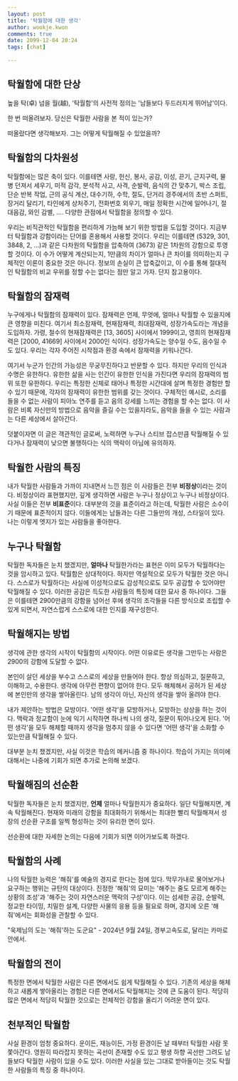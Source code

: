 ```yaml
---  
layout: post  
title: '탁월함에 대한 생각'  
author: wookje.kwon  
comments: true  
date: 2099-12-04 20:24  
tags: [chat]  
  
---  
```


## 탁월함에 대한 단상

높을 탁(卓) 넘을 월(越), '탁월함'의 사전적 정의는 '남들보다 두드러지게 뛰어남'이다.  

한 번 떠올려보자. 당신은 탁월한 사람을 본 적이 있는가?  

떠올랐다면 생각해보자. 그는 어떻게 탁월해질 수 있었을까?  

## 탁월함의 다차원성

탁월함에는 많은 축이 있다. 이를테면 사랑, 헌신, 봉사, 공감, 이성, 끈기, 근지구력, 물병 던져서 세우기, 미적 감각, 분석적 사고, 사격, 순발력, 음식의 간 맞추기, 박스 조립, 단순 반복 작업, 근의 공식 계산, 대수기하, 수학, 절도, 단거리 경주에서의 초반 스퍼트, 장거리 달리기, 타인에게 상처주기, 전화번호 외우기, 매일 정확한 시간에 일어나기, 절대음감, 와인 감별, .... 다양한 관점에서 탁월함을 정의할 수 있다.  

우리는 비직관적인 탁월함을 편리하게 가늠해 보기 위한 방법을 도입할 것이다. 지금부터 탁월함과 강함이라는 단어를 혼용해서 사용할 것이다. 우리는 이를테면 (5329, 301, 3848, 2, ...)과 같은 다차원의 탁월함을 압축하여 (3673) 같은 1차원의 강함으로 투영할 것이다. 이 수가 어떻게 계산되는지, 1만큼의 차이가 얼마나 큰 차이를 의미하는지 구체적인 이론이 중요한 것은 아니다. 정보의 손실이 큰 압축값이고, 이 수를 통해 절대적인 탁월함의 비교 우위를 정할 수는 없다는 점만 알고 가자. 단지 참고용이다.  

## 탁월함의 잠재력

누구에게나 탁월함의 잠재력이 있다. 잠재력은 언제, 무엇에, 얼마나 탁월할 수 있을지에 큰 영향을 미친다. 여기서 최소잠재력, 현재잠재력, 최대잠재력, 성장가속도라는 개념을 도입하자. 가령, 철수의 현재잠재력은 [13, 3605] 사이에서 1999이고, 영희의 현재잠재력은 [2000, 41669] 사이에서 2000인 식이다. 성장가속도는 양수일 수도, 음수일 수도 있다. 우리는 각자 주어진 시작점과 환경 속에서 잠재력을 키워나간다.  

여기서 누군가 인간의 가능성은 무궁무진하다고 반문할 수 있다. 하지만 우리의 인식과 수명은 유한하다. 유한한 삶을 사는 인간이 유한한 인식을 가진다면 우리의 잠재력의 범위 또한 유한하다. 우리는 특정한 신체로 태어나 특정한 시간대에 살며 특정한 경험만 할 수 있기 때문에, 각자의 잠재력이 유한한 범위를 갖는 것이다. 구체적인 예시로, 소리를 들을 수 없는 사람이 피아노 연주를 듣고 음의 강세를 느끼는 경험을 할 수는 없다. 이 사람은 비록 자신만의 방법으로 음악을 즐길 수는 있을지라도, 음악을 들을 수 있는 사람과는 다른 세상에서 살아간다.  

덧붙이자면 이 글은 객관적인 글로써, 노력하면 누구나 스티브 잡스만큼 탁월해질 수 있다거나 잠재력이 낮으면 불행하다는 식의 맥락이 아님에 유의하자.  

## 탁월한 사람의 특징

내가 탁월한 사람들과 가까이 지내면서 느낀 점은 이 사람들은 전부 **비정상**이라는 것이다. 비정상이라 표현했지만, 깊게 생각하면 사람은 누구나 정상이고 누구나 비정상이다. 사실 이들은 전부 **비표준**이다. 대부분의 것을 표준이라고 하는데, 탁월한 사람은 소수이기 때문에 표준적이지 않다. 이들에게는 남들과는 다른 그들만의 개성, 스타일이 있다. 나는 이렇게 엣지가 있는 사람들을 좋아한다.  

## 누구나 탁월함

탁월한 독자들은 눈치 챘겠지만, **얼마나** 탁월한가라는 표현은 이미 모두가 탁월하다는 것을 암시하고 있다. 탁월함은 상대적이다. 하지만 역설적으로 모두가 탁월한 것은 아니다. 스스로가 탁월하다는 사실에 이성적으로도 감성적으로도 모두 공감할 수 있어야만 탁월해질 수 있다. 이러한 공감은 득도한 사람들의 특징에 대한 묘사 중 하나이다. 그들은 이를테면 2900만큼의 강함을 넘어선 후에 생각의 조각들을 다른 방식으로 조립할 수 있게 되면서, 자연스럽게 스스로에 대한 인지를 재구성한다.  

## 탁월해지는 방법

생각에 관한 생각의 시작이 탁월함의 시작이다. 어떤 이유로든 생각을 그만두는 사람은 2900의 강함에 도달할 수 없다.  

본인이 살던 세상을 부수고 스스로의 세상을 만들어야 한다. 항상 의심하고, 질문하고, 이해하고, 수용한다. 생각에 아무런 편향이 없어야 한다. 모두 해체해서 공허가 된 세상에 본인만의 생각을 쌓아올린다. 남의 생각이 아닌, 자신의 생각을 쌓아 올려야 한다.  

내가 제안하는 방법은 모방이다. '어떤 생각'을 모방하거나, 모방하는 상상을 하는 것이다. 맥락과 정교함이 눈에 익기 시작하면 하나씩 나의 생각, 질문이 튀어나오게 된다. '어떤 생각'을 모두 해체할 때까지 생각을 멈추지 않을 수 있다면 '어떤 생각'을 소화할 수 있는만큼 탁월해질 수 있다.  

대부분 눈치 챘겠지만, 사실 이것은 학습의 메커니즘 중 하나이다. 학습이 가지는 의미에 대해서는 나중에 기회가 되면 추가로 논의해 보겠다.  

## 탁월해짐의 선순환

탁월한 독자들은 눈치 챘겠지만, **언제** 얼마나 탁월한지가 중요하다. 일단 탁월해지면, 계속 탁월해진다. 현재와 미래의 강함을 최대화하기 위해서는 최대한 빨리 탁월해져서 성장의 선순환 구조를 일찍 형성하는 것이 유리한 면이 있다.  

선순환에 대한 자세한 논의는 다음에 기회가 되면 이어가보도록 하겠다.  

## 탁월함의 사례

나의 탁월한 능력은 '해줘'를 예술의 경지로 한다는 점에 있다. 막무가내로 물어보거나 요구하는 행위는 규탄의 대상이다. 진정한 '해줘'의 묘미는 '해주는 줄도 모르게 해주는 상황의 조성'과 '해주는 것이 자연스러운 맥락의 구성'이다. 이는 섬세한 공감, 순발력, 정교한 타이밍, 치밀한 설계, 다양한 사물의 응용 등을 필요로 하며, 경지에 오른 '해줘'에서는 회화성을 관찰할 수 있다.  

"욱제님의 도는 '해줘'하는 도군요" - 2024년 9월 24일, 경부고속도로, 달리는 카마로 안에서.  

## 탁월함의 전이

특정한 면에서 탁월한 사람은 다른 면에서도 쉽게 탁월해질 수 있다. 기존의 세상을 해체하고 새롭게 쌓아올리는 경험은 다른 면에서도 탁월해지는 것에 큰 도움이 된다. 적당히 많은 면에서 적당히 탁월한 것으로는 전체적인 강함을 올리기 어려운 면이 있다.  

## 천부적인 탁월함

사실 환경이 엄청 중요하다. 운이든, 재능이든, 가정 환경이든 날 때부터 탁월한 사람 못 쫓아간다. 영원히 따라잡지 못하는 곡선이 존재할 수도 있고 평생 하향 곡선만 그려도 남들보다 탁월한 사람이 있을 수도 있다. 이러한 사실을 있는 그대로 받아들이는 것도 탁월한 사람들의 특징 중 하나이다.  
